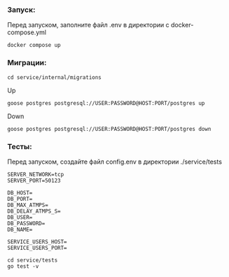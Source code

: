 ### **Запуск**:
Перед запуском, заполните файл .env в директории с docker-compose.yml
```
docker compose up
```

### **Миграции**:
```
cd service/internal/migrations
```
Up
```
goose postgres postgresql://USER:PASSWORD@HOST:PORT/postgres up
```
Down
```
goose postgres postgresql://USER:PASSWORD@HOST:PORT/postgres down
```

### **Тесты**:
Перед запуском, создайте файл config.env в директории ./service/tests
```
SERVER_NETWORK=tcp
SERVER_PORT=50123

DB_HOST=
DB_PORT=
DB_MAX_ATMPS=
DB_DELAY_ATMPS_S=
DB_USER=
DB_PASSWORD=
DB_NAME=

SERVICE_USERS_HOST=
SERVICE_USERS_PORT=
```
```
cd service/tests
go test -v
```
